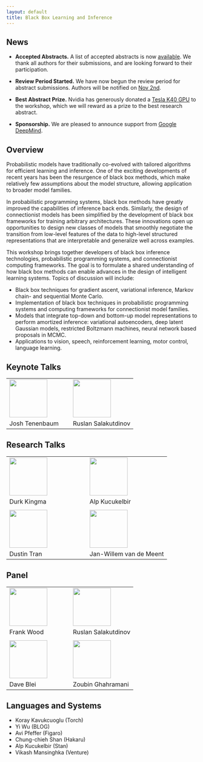 ```yaml
---
layout: default
title: Black Box Learning and Inference
---
```


## News 

- **Accepted Abstracts.** A list of accepted abstracts is now [available](accepted-papers/). We thank all authors for their submissions, and are looking forward to their participation. 

- **Review Period Started.** We have now begun the review period for abstract submissions. Authors will be notified on [Nov 2nd](schedule/). 

- **Best Abstract Prize.** Nvidia has generously donated a [Tesla K40 GPU](http://www.nvidia.com/object/tesla-servers.html) to the workshop, which we will reward as a prize to the best research abstract.

- **Sponsorship.** We are pleased to announce support from [Google DeepMind](http://deepmind.com).

## Overview

Probabilistic models have traditionally co-evolved with tailored algorithms for efficient learning and inference. One of the exciting developments of recent years has been the resurgence of black box methods, which make relatively few assumptions about the model structure, allowing application to broader model families. 

In probabilistic programming systems, black box methods have greatly improved the capabilities of inference back ends.  Similarly, the design of connectionist models has been simplified by the development of black box frameworks for training arbitrary architectures. These innovations open up opportunities to design new classes of models that smoothly negotiate the transition from low-level features of the data to high-level structured representations that are interpretable and generalize well across examples.

This workshop brings together developers of black box inference technologies, probabilistic programming systems, and connectionist computing frameworks. The goal is to formulate a shared understanding of how black box methods can enable advances in the design of intelligent learning systems. Topics of discussion will include:

* Black box techniques for gradient ascent, variational inference, Markov chain- and sequential Monte Carlo.
* Implementation of black box techniques in probabilistic programming systems and computing frameworks for connectionist model families. 
* Models that integrate top-down and bottom-up model representations to perform amortized inference: variational autoencoders, deep latent Gaussian models, restricted Boltzmann machines, neural network based proposals in MCMC. 
* Applications to vision, speech, reinforcement learning, motor control, language learning.

## Keynote Talks
<table>
<tr>
<td width="50%"><img src="{{site.baseurl}}/images/tenenbaum.jpg" width="100px" align="bottom"></td>
<td width="50%"><img src="{{site.baseurl}}/images/salakutdinov.jpg" width="100px" align="bottom"></td>
</tr>
<tr>
<td>Josh Tenenbaum</td>
<td>Ruslan Salakutdinov</td>
</tr>
</table>

## Research Talks
<table>
<tr>
<td width="50%"><img src="{{site.baseurl}}/images/kingma.jpg" width="100px" align="bottom"></td>
<td width="50%"><img src="{{site.baseurl}}/images/kucukelbir.jpg" width="100px" align="bottom"></td>
</tr>
<tr>
<td>Durk Kingma</td>
<td>Alp Kucukelbir</td>
</tr>
<tr>
<td></td><td></td>
</tr>
<tr>
<td width="50%"><img src="{{site.baseurl}}/images/tran.jpg" width="100px" align="bottom"></td>
<td width="50%"><img src="{{site.baseurl}}/images/vdm.jpg" width="100px" align="bottom"></td>
</tr>
<tr>
<td>Dustin Tran</td>
<td>Jan-Willem van de Meent</td>
</tr>
</table>

## Panel
<table>
<tr>
<td width="50%"><img src="{{site.baseurl}}/images/wood.jpg" width="100px" align="bottom"></td>
<td width="50%"><img src="{{site.baseurl}}/images/salakutdinov.jpg" width="100px" align="bottom"></td>
</tr>
<tr>
<td>Frank Wood</td>
<td>Ruslan Salakutdinov</td>
</tr>
<tr>
<td></td><td></td>
</tr>
<tr>
<td width="50%"><img src="{{site.baseurl}}/images/blei.jpg" width="100px" align="bottom"></td>
<td width="50%"><img src="{{site.baseurl}}/images/ghahramani.jpg" width="100px" align="bottom"></td>
</tr>
<tr>
<td>Dave Blei</td>
<td>Zoubin Ghahramani</td>
</tr>
</table>

## Languages and Systems
- Koray Kavukcuoglu (Torch)
- Yi Wu (BLOG)
- Avi Pfeffer (Figaro)
- Chung-chieh Shan (Hakaru)
- Alp Kucukelbir (Stan)
- Vikash Mansinghka (Venture)
